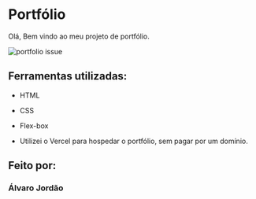 # Portfólio 
Olá, Bem vindo ao meu projeto de portfólio.

![portfolio issue](https://github.com/alvccpj/portfolio-alvaro/assets/103002592/7450ddbf-fec4-488e-bcb4-7c368bce4ba5)

## Ferramentas utilizadas:

* HTML

* CSS

* Flex-box

* Utilizei o Vercel para hospedar o portfólio, sem pagar por um domínio.
## Feito por:

### Álvaro Jordão


